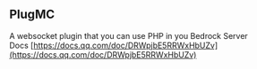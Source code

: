 ## PlugMC
A websocket plugin that you can use PHP in you Bedrock Server  
Docs [https://docs.qq.com/doc/DRWpjbE5RRWxHbUZv](https://docs.qq.com/doc/DRWpjbE5RRWxHbUZv)  
